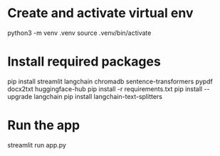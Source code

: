 # Create and activate virtual env
python3 -m venv .venv
source .venv/bin/activate

# Install required packages
pip install streamlit langchain chromadb sentence-transformers pypdf docx2txt huggingface-hub
pip install -r requirements.txt
pip install --upgrade langchain
pip install langchain-text-splitters



# Run the app
streamlit run app.py